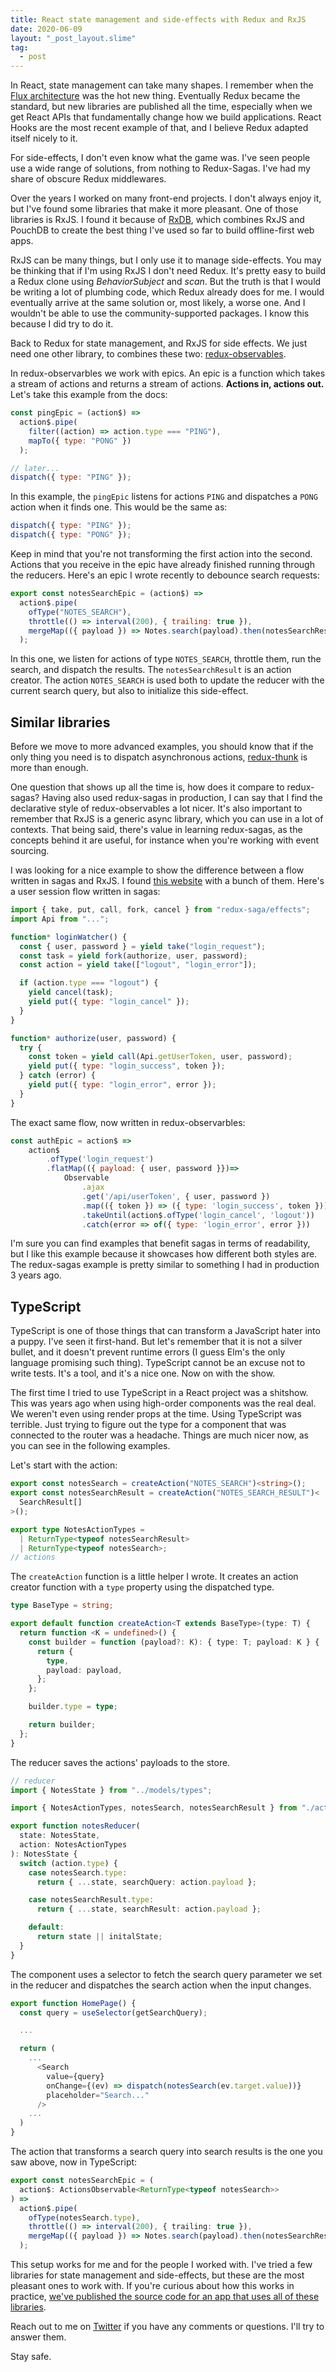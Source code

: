 ```yaml
---
title: React state management and side-effects with Redux and RxJS
date: 2020-06-09
layout: "_post_layout.slime"
tag:
  - post
---
```


In React, state management can take many shapes. I remember when the [Flux architecture](https://facebook.github.io/flux/) was the hot new thing. Eventually Redux became the standard, but new libraries are published all the time, especially when we get React APIs that fundamentally change how we build applications. React Hooks are the most recent example of that, and I believe Redux adapted itself nicely to it.

For side-effects, I don't even know what the game was. I've seen people use a wide range of solutions, from nothing to Redux-Sagas. I've had my share of obscure Redux middlewares.

Over the years I worked on many front-end projects. I don't always enjoy it, but I've found some libraries that make it more pleasant. One of those libraries is RxJS. I found it because of [RxDB](https://rxdb.info/), which combines RxJS and PouchDB to create the best thing I've used so far to build offline-first web apps.

RxJS can be many things, but I only use it to manage side-effects. You may be thinking that if I'm using RxJS I don't need Redux. It's pretty easy to build a Redux clone using _BehaviorSubject_ and _scan_. But the truth is that I would be writing a lot of plumbing code, which Redux already does for me. I would eventually arrive at the same solution or, most likely, a worse one. And I wouldn't be able to use the community-supported packages. I know this because I did try to do it.

Back to Redux for state management, and RxJS for side effects. We just need one other library, to combines these two: [redux-observables](https://redux-observable.js.org/).

In redux-observarbles we work with epics. An epic is a function which takes a stream of actions and returns a stream of actions. **Actions in, actions out.** Let's take this example from the docs:

```js
const pingEpic = (action$) =>
  action$.pipe(
    filter((action) => action.type === "PING"),
    mapTo({ type: "PONG" })
  );

// later...
dispatch({ type: "PING" });
```

In this example, the `pingEpic` listens for actions `PING` and dispatches a `PONG` action when it finds one. This would be the same as:

```js
dispatch({ type: "PING" });
dispatch({ type: "PONG" });
```

Keep in mind that you're not transforming the first action into the second. Actions that you receive in the epic have already finished running through the reducers. Here's an epic I wrote recently to debounce search requests:

```js
export const notesSearchEpic = (action$) =>
  action$.pipe(
    ofType("NOTES_SEARCH"),
    throttle(() => interval(200), { trailing: true }),
    mergeMap(({ payload }) => Notes.search(payload).then(notesSearchResult))
  );
```

In this one, we listen for actions of type `NOTES_SEARCH`, throttle them, run the search, and dispatch the results. The `notesSearchResult` is an action creator. The action `NOTES_SEARCH` is used both to update the reducer with the current search query, but also to initialize this side-effect.

## Similar libraries

Before we move to more advanced examples, you should know that if the only thing you need is to dispatch asynchronous actions, [redux-thunk](https://github.com/reduxjs/redux-thunk) is more than enough.

One question that shows up all the time is, how does it compare to redux-sagas? Having also used redux-sagas in production, I can say that I find the declarative style of redux-observables a lot nicer. It's also important to remember that RxJS is a generic async library, which you can use in a lot of contexts. That being said, there's value in learning redux-sagas, as the concepts behind it are useful, for instance when you're working with event sourcing.

I was looking for a nice example to show the difference between a flow written in sagas and RxJS. I found [this website](https://hackmd.io/@2qVnJRlJRHCk20dvVxsySA/H1xLHUQ8e?type=view) with a bunch of them. Here's a user session flow written in sagas:

```js
import { take, put, call, fork, cancel } from "redux-saga/effects";
import Api from "...";

function* loginWatcher() {
  const { user, password } = yield take("login_request");
  const task = yield fork(authorize, user, password);
  const action = yield take(["logout", "login_error"]);

  if (action.type === "logout") {
    yield cancel(task);
    yield put({ type: "login_cancel" });
  }
}

function* authorize(user, password) {
  try {
    const token = yield call(Api.getUserToken, user, password);
    yield put({ type: "login_success", token });
  } catch (error) {
    yield put({ type: "login_error", error });
  }
}
```

The exact same flow, now written in redux-observarbles:

```js
const authEpic = action$ =>
    action$
        .ofType('login_request')
        .flatMap(({ payload: { user, password }})=>
            Observable
                .ajax
                .get('/api/userToken', { user, password })
                .map(({ token }) => ({ type: 'login_success', token }))
                .takeUntil(action$.ofType('login_cancel', 'logout'))
                .catch(error => of({ type: 'login_error', error }))
```

I'm sure you can find examples that benefit sagas in terms of readability, but I like this example because it showcases how different both styles are. The redux-sagas example is pretty similar to something I had in production 3 years ago.

## TypeScript

TypeScript is one of those things that can transform a JavaScript hater into a puppy. I've seen it first-hand. But let's remember that it is not a silver bullet, and it doesn't prevent runtime errors (I guess Elm's the only language promising such thing). TypeScript cannot be an excuse not to write tests. It's a tool, and it's a nice one. Now on with the show.

The first time I tried to use TypeScript in a React project was a shitshow. This was years ago when using high-order components was the real deal. We weren't even using render props at the time. Using TypeScript was terrible. Just trying to figure out the type for a component that was connected to the router was a headache. Things are much nicer now, as you can see in the following examples.

Let's start with the action:

```ts
export const notesSearch = createAction("NOTES_SEARCH")<string>();
export const notesSearchResult = createAction("NOTES_SEARCH_RESULT")<
  SearchResult[]
>();

export type NotesActionTypes =
  | ReturnType<typeof notesSearchResult>
  | ReturnType<typeof notesSearch>;
// actions
```

The `createAction` function is a little helper I wrote. It creates an action creator function with a `type` property using the dispatched type.

```ts
type BaseType = string;

export default function createAction<T extends BaseType>(type: T) {
  return function <K = undefined>() {
    const builder = function (payload?: K): { type: T; payload: K } {
      return {
        type,
        payload: payload,
      };
    };

    builder.type = type;

    return builder;
  };
}
```

The reducer saves the actions' payloads to the store.

```ts
// reducer
import { NotesState } from "../models/types";

import { NotesActionTypes, notesSearch, notesSearchResult } from "./actions";

export function notesReducer(
  state: NotesState,
  action: NotesActionTypes
): NotesState {
  switch (action.type) {
    case notesSearch.type:
      return { ...state, searchQuery: action.payload };

    case notesSearchResult.type:
      return { ...state, searchResult: action.payload };

    default:
      return state || initalState;
  }
}
```

The component uses a selector to fetch the search query parameter we set in the reducer and dispatches the search action when the input changes.

```ts
export function HomePage() {
  const query = useSelector(getSearchQuery);

  ...

  return (
    ...
      <Search
        value={query}
        onChange={(ev) => dispatch(notesSearch(ev.target.value))}
        placeholder="Search..."
      />
    ...
  )
}
```

The action that transforms a search query into search results is the one you saw above, now in TypeScript:

```ts
export const notesSearchEpic = (
  action$: ActionsObservable<ReturnType<typeof notesSearch>>
) =>
  action$.pipe(
    ofType(notesSearch.type),
    throttle(() => interval(200), { trailing: true }),
    mergeMap(({ payload }) => Notes.search(payload).then(notesSearchResult))
  );
```

This setup works for me and for the people I worked with. I've tried a few libraries for state management and side-effects, but these are the most pleasant ones to work with. If you're curious about how this works in practice, [we've published the source code for an app that uses all of these libraries](https://github.com/subvisual/notedown).

Reach out to me on [Twitter](https://twitter.com/gabrielgpoca) if you have any comments or questions. I'll try to answer them.

Stay safe.
